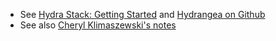* See [Hydra Stack: Getting Started](http://docs.google.com/View?id=ddrmhvjh_181gj9b7rcv) and [Hydrangea on Github](http://github.com/mediashelf/hydrangea)
* See also [Cheryl Klimaszewski's notes](http://docs.google.com/View?id=dfstjfd9_403f773kdd3)